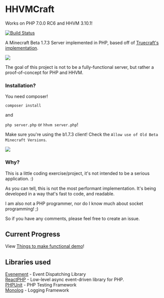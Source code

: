 # HHVMCraft

Works on PHP 7.0.0 RC6 and HHVM 3.10.1!

[![Build Status](https://travis-ci.org/andrewvy/HHVMCraft.svg?branch=master)](https://travis-ci.org/andrewvy/HHVMCraft)

A Minecraft Beta 1.7.3 Server implemented in PHP, based off of 
[Truecraft's implementation](https://github.com/SirCmpwn/TrueCraft).

![](https://cloud.githubusercontent.com/assets/2051361/12218462/9e2e6ed4-b6d4-11e5-889a-d8cd05da589f.png)

The goal of this project is not to be a fully-functional server,
but rather a proof-of-concept for PHP and HHVM.

### Installation?

You need composer!

`composer install`

and

`php server.php` or `hhvm server.php`!

Make sure you're using the b1.7.3 client! Check the `Allow use of Old Beta Minecraft Versions`.

![](https://cloud.githubusercontent.com/assets/2051361/11055769/2b601e68-872f-11e5-81f3-da8c1a9e83ff.png)

### Why?

This is a little coding exercise/project, it's not intended to be a serious 
application. :)

As you can tell, this is not the most performant implementation. It's being
developed in a way that's fast to code, and readable.

I am also not a PHP programmer, nor do I know much about socket programming! ;)

So if you have any comments, please feel free to create an issue.

## Current Progress

View [Things to make functional demo](https://github.com/andrewvy/HHVMCraft/issues/1)!

## Libraries used

[Evenement](https://github.com/igorw/evenement) - Event Dispatching Library  
[ReactPHP](https://github.com/reactphp/react) - Low-level async event-driven library for PHP.  
[PHPUnit](https://phpunit.de) - PHP Testing Framework  
[Monolog](https://github.com/Seldaek/monolog) - Logging Framework  
